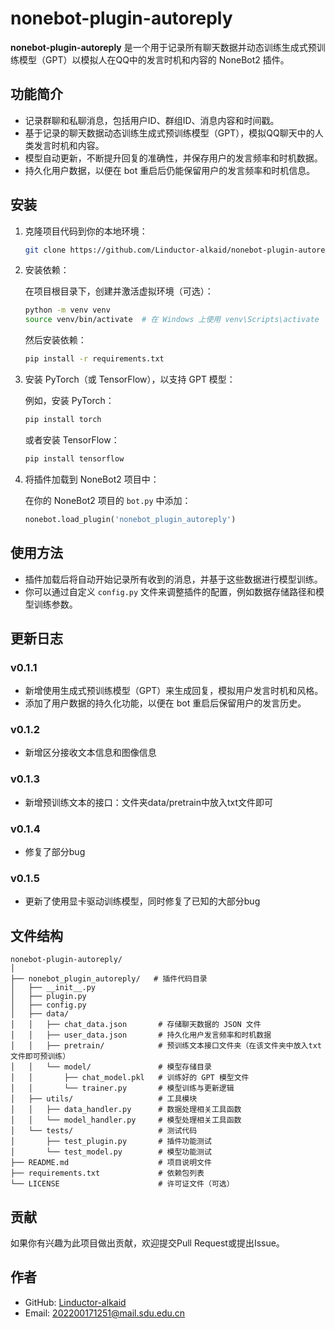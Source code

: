 # nonebot-plugin-autoreply

**nonebot-plugin-autoreply** 是一个用于记录所有聊天数据并动态训练生成式预训练模型（GPT）以模拟人在QQ中的发言时机和内容的 NoneBot2 插件。

## 功能简介

- 记录群聊和私聊消息，包括用户ID、群组ID、消息内容和时间戳。
- 基于记录的聊天数据动态训练生成式预训练模型（GPT），模拟QQ聊天中的人类发言时机和内容。
- 模型自动更新，不断提升回复的准确性，并保存用户的发言频率和时机数据。
- 持久化用户数据，以便在 bot 重启后仍能保留用户的发言频率和时机信息。

## 安装

1. 克隆项目代码到你的本地环境：

   ```bash
   git clone https://github.com/Linductor-alkaid/nonebot-plugin-autoreply.git
   ```

2. 安装依赖：

   在项目根目录下，创建并激活虚拟环境（可选）：

   ```bash
   python -m venv venv
   source venv/bin/activate  # 在 Windows 上使用 venv\Scripts\activate
   ```

   然后安装依赖：

   ```bash
   pip install -r requirements.txt
   ```

3. 安装 PyTorch（或 TensorFlow），以支持 GPT 模型：

   例如，安装 PyTorch：

   ```bash
   pip install torch
   ```

   或者安装 TensorFlow：

   ```bash
   pip install tensorflow
   ```

4. 将插件加载到 NoneBot2 项目中：

   在你的 NoneBot2 项目的 `bot.py` 中添加：

   ```python
   nonebot.load_plugin('nonebot_plugin_autoreply')
   ```

## 使用方法

- 插件加载后将自动开始记录所有收到的消息，并基于这些数据进行模型训练。
- 你可以通过自定义 `config.py` 文件来调整插件的配置，例如数据存储路径和模型训练参数。

## 更新日志

### v0.1.1
- 新增使用生成式预训练模型（GPT）来生成回复，模拟用户发言时机和风格。
- 添加了用户数据的持久化功能，以便在 bot 重启后保留用户的发言历史。
### v0.1.2
- 新增区分接收文本信息和图像信息
### v0.1.3
- 新增预训练文本的接口：文件夹data/pretrain中放入txt文件即可
### v0.1.4
- 修复了部分bug
### v0.1.5
- 更新了使用显卡驱动训练模型，同时修复了已知的大部分bug

## 文件结构

```
nonebot-plugin-autoreply/
│
├── nonebot_plugin_autoreply/   # 插件代码目录
│   ├── __init__.py
│   ├── plugin.py
│   ├── config.py
│   ├── data/
│   │   ├── chat_data.json       # 存储聊天数据的 JSON 文件
│   │   ├── user_data.json       # 持久化用户发言频率和时机数据
│   │   ├── pretrain/            # 预训练文本接口文件夹（在该文件夹中放入txt文件即可预训练）
│   │   └── model/               # 模型存储目录
│   │       ├── chat_model.pkl   # 训练好的 GPT 模型文件
│   │       └── trainer.py       # 模型训练与更新逻辑
│   ├── utils/                   # 工具模块
│   │   ├── data_handler.py      # 数据处理相关工具函数
│   │   └── model_handler.py     # 模型处理相关工具函数
│   └── tests/                   # 测试代码
│       ├── test_plugin.py       # 插件功能测试
│       └── test_model.py        # 模型功能测试
├── README.md                    # 项目说明文件
├── requirements.txt             # 依赖包列表
└── LICENSE                      # 许可证文件（可选）
```

## 贡献

如果你有兴趣为此项目做出贡献，欢迎提交Pull Request或提出Issue。

## 作者

- GitHub: [Linductor-alkaid](https://github.com/Linductor-alkaid)
- Email: 202200171251@mail.sdu.edu.cn
